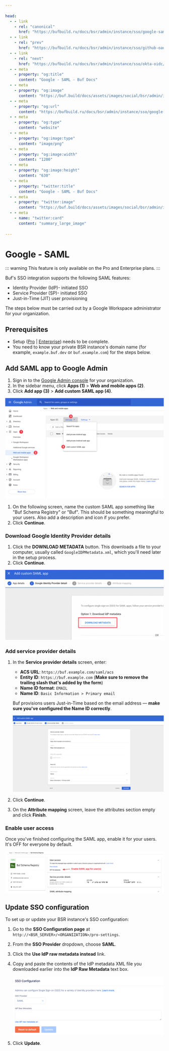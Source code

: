 ```yaml
---

head:
  - - link
    - rel: "canonical"
      href: "https://bufbuild.ru/docs/bsr/admin/instance/sso/google-saml/"
  - - link
    - rel: "prev"
      href: "https://bufbuild.ru/docs/bsr/admin/instance/sso/github-oauth2/"
  - - link
    - rel: "next"
      href: "https://bufbuild.ru/docs/bsr/admin/instance/sso/okta-oidc/"
  - - meta
    - property: "og:title"
      content: "Google - SAML - Buf Docs"
  - - meta
    - property: "og:image"
      content: "https://buf.build/docs/assets/images/social/bsr/admin/instance/sso/google-saml.png"
  - - meta
    - property: "og:url"
      content: "https://bufbuild.ru/docs/bsr/admin/instance/sso/google-saml/"
  - - meta
    - property: "og:type"
      content: "website"
  - - meta
    - property: "og:image:type"
      content: "image/png"
  - - meta
    - property: "og:image:width"
      content: "1200"
  - - meta
    - property: "og:image:height"
      content: "630"
  - - meta
    - property: "twitter:title"
      content: "Google - SAML - Buf Docs"
  - - meta
    - property: "twitter:image"
      content: "https://buf.build/docs/assets/images/social/bsr/admin/instance/sso/google-saml.png"
  - - meta
    - name: "twitter:card"
      content: "summary_large_image"

---
```


# Google - SAML

::: warning
This feature is only available on the Pro and Enterprise plans.
:::

Buf's SSO integration supports the following SAML features:

- Identity Provider (IdP)- initiated SSO
- Service Provider (SP)- initiated SSO
- Just-in-Time (JIT) user provisioning

The steps below must be carried out by a Google Workspace administrator for your organization.

## Prerequisites

- Setup ([Pro](../../setup-pro/) | [Enterprise](../../setup-enterprise/)) needs to be complete.
- You need to know your private BSR instance's domain name (for example, `example.buf.dev` or `buf.example.com`) for the steps below.

## Add SAML app to Google Admin

1.  Sign in to the [Google Admin console](https://admin.google.com) for your organization.
2.  In the sidebar menu, click **Apps (1)** > **Web and mobile apps (2)**.
3.  Click **Add app (3)** > **Add custom SAML app (4)**.

![Google - Add SAML app in Admin panel](../../../../../images/bsr/sso/google-add-saml-app.png)

1.  On the following screen, name the custom SAML app something like "Buf Schema Registry" or "Buf". This should be something meaningful to your users. Also add a description and icon if you prefer.
2.  Click **Continue**.

### Download Google Identity Provider details

1.  Click the **DOWNLOAD METADATA** button. This downloads a file to your computer, usually called `GoogleIDPMetadata.xml`, which you'll need later in the setup process.
2.  Click **Continue**.

![Google - Download metadata](../../../../../images/bsr/sso/google-download-saml.png)

### Add service provider details

1.  In the **Service provider details** screen, enter:

    - **ACS URL**: `https://buf.example.com/saml/acs`
    - **Entity ID**: `https://buf.example.com` (**Make sure to remove the trailing slash that's added by the form**)
    - **Name ID format**: `EMAIL`
    - **Name ID**: `Basic Information > Primary email`

    Buf provisions users Just-in-Time based on the email address — **make sure you've configured the Name ID correctly**.

    ![Google - Service Provider details](../../../../../images/bsr/sso/google-sp.png)

2.  Click **Continue**.
3.  On the **Attribute mapping** screen, leave the attributes section empty and click **Finish**.

### Enable user access

Once you've finished configuring the SAML app, enable it for your users. It's OFF for everyone by default.

![Google - Enable SAML for users](../../../../../images/bsr/sso/google-saml-enable.png)

## Update SSO configuration

To set up or update your BSR instance's SSO configuration:

1.  Go to the **SSO Configuration page** at `http://<BSR_SERVER>/<ORGANIZATION>/pro-settings`.
2.  From the **SSO Provider** dropdown, choose **SAML**.
3.  Click the **Use IdP raw metadata instead** link.
4.  Copy and paste the contents of the IdP metadata XML file you downloaded earlier into the **IdP Raw Metadata** text box.

    ![IdP metadata text entry box](../../../../../images/bsr/sso/google-saml-idp.png)

5.  Click **Update**.
